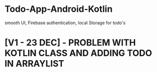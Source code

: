 # Todo-App-Android-Kotlin
smooth UI, Firebase authentication, local Storage for todo's
#
# [V1 - 23 DEC] - PROBLEM WITH KOTLIN CLASS AND ADDING TODO IN ARRAYLIST 
